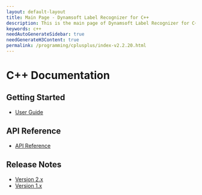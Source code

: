 ```yaml
---
layout: default-layout
title: Main Page - Dynamsoft Label Recognizer for C++
description: This is the main page of Dynamsoft Label Recognizer for C++ Language.
keywords: c++
needAutoGenerateSidebar: true
needGenerateH3Content: true
permalink: /programming/cplusplus/index-v2.2.20.html
---
```


# C++ Documentation

## Getting Started

- [User Guide]({{site.dlr_cpp}}user-guide.html)

## API Reference

- [API Reference]({{site.dlr_cpp_api}})

## Release Notes

- [Version 2.x]({{site.dlr_c_cplusplus_release_notes}}c-cpp-2.html)
- [Version 1.x]({{site.dlr_c_cplusplus_release_notes}}c-cpp-1.html)